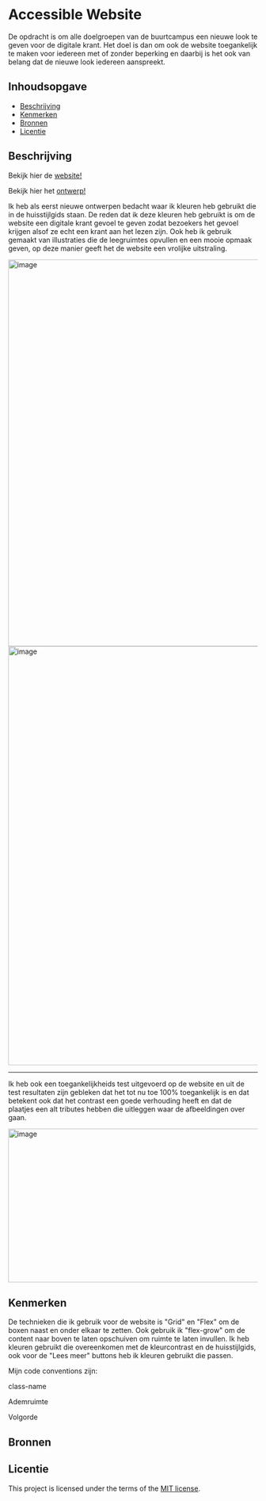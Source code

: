 # Accessible Website
De opdracht is om alle doelgroepen van de buurtcampus een nieuwe look te geven voor de digitale krant. Het doel is dan om ook de website toegankelijk te maken voor iedereen met of zonder beperking en daarbij is het ook van belang dat de nieuwe look iedereen aanspreekt. 

## Inhoudsopgave

  * [Beschrijving](#beschrijving)
  * [Kenmerken](#kenmerken)
  * [Bronnen](#bronnen)
  * [Licentie](#licentie)

## Beschrijving
Bekijk hier de [website!](https://webtins.github.io/all-human-accessible-website/)

Bekijk hier het [ontwerp!](https://www.figma.com/design/GRdLpkhxYTfgDDJRlVFulP/Untitled?node-id=0-1&t=cJJYe3mF9nVLl5ae-1)

Ik heb als eerst nieuwe ontwerpen bedacht waar ik kleuren heb gebruikt die in de huisstijlgids staan. De reden dat ik deze kleuren heb gebruikt is om de website een digitale krant gevoel te geven zodat bezoekers het gevoel krijgen alsof ze echt een krant aan het lezen zijn. Ook heb ik gebruik gemaakt van illustraties die de leegruimtes opvullen en een mooie opmaak geven, op deze manier geeft het de website een vrolijke uitstraling.

<img width="1354" height="780" alt="image" src="https://github.com/user-attachments/assets/a1ad27fd-9ede-4044-8fbc-e69efd669a28" />

<img width="1898" height="845" alt="image" src="https://github.com/user-attachments/assets/bb7b5e4b-892c-4075-878e-b7944b0170b9" />

----

Ik heb ook een toegankelijkheids test uitgevoerd op de website en uit de test resultaten zijn gebleken dat het tot nu toe 100% toegankelijk is en dat betekent ook dat het contrast een goede verhouding heeft en dat de plaatjes een alt tributes hebben die uitleggen waar de afbeeldingen over gaan.

<img width="861" height="310" alt="image" src="https://github.com/user-attachments/assets/42a15e3d-9638-4935-8f88-a0653755882e" />


## Kenmerken

De technieken die ik gebruik voor de website is "Grid" en "Flex" om de boxen naast en onder elkaar te zetten. Ook gebruik ik "flex-grow" om de content naar boven te laten opschuiven om ruimte te laten invullen.
Ik heb kleuren gebruikt die overeenkomen met de kleurcontrast en de huisstijlgids, ook voor de "Lees meer" buttons heb ik kleuren gebruikt die passen.


Mijn code conventions zijn:

class-name

Ademruimte

Volgorde
## Bronnen

## Licentie
This project is licensed under the terms of the [MIT license](./LICENSE).
